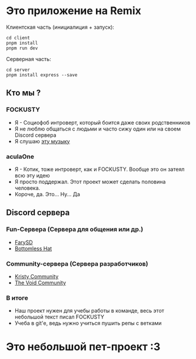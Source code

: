# Это приложение на Remix

Клиентская часть (инициалиция + запуск):

```
cd client
pnpm install
pnpm run dev
```

Серверная часть:

```
cd server
pnpm install express --save
```

## Кто мы ?

### FOCKUSTY

- Я - Социофоб интроверт, который боится даже своих родственников
- Я не люблю общаться с людьми и часто сижу один или на своем Discord сервера
- Я слушаю [эту музыку](https://vk.com/audio-2001351456_124351456)

### aculaOne

- Я - Котик, тоже интроверт, как и FOCKUSTY. Вообще это он затеял всю эту идею
- Я просто поддержал. Этот проект может сделать половина человека.
- Короче, да. Это... Ну... Да

## Discord сервера

### Fun-Сервера (Сервера для общения или др.)

- [FarySD](https://discord.gg/ngxE7dUzbE)
- [Bottomless Hat](https://discord.gg/pw8HgBs2yE)

### Community-сервера (Сервера разработчиков)

- [Kristy Community](https://discord.gg/kW7Mu7dZCc)
- [The Void Community](https://discord.gg/5MJrRjzPec)

### В итоге

- Наш проект нужен для учебы работы в команде, весь этот небольшой текст писал FOCKUSTY
- Учеба в git'е, ведь нужно учиться пушить репы с ветками

# Это небольшой пет-проект :3

